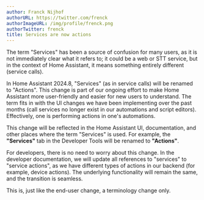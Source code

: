 ```yaml
---
author: Franck Nijhof
authorURL: https://twitter.com/frenck
authorImageURL: /img/profile/frenck.png
authorTwitter: frenck
title: Services are now actions
---
```


The term "Services" has been a source of confusion for many users, as it is not immediately clear what it refers to; it could be a web or STT service, but in the context of Home Assistant, it means something entirely different (service calls).

In Home Assistant 2024.8, "Services" (as in service calls) will be renamed to "Actions". This change is part of our ongoing effort to make Home Assistant more user-friendly and easier for new users to understand. The term fits in with the UI changes we have been implementing over the past months (call services no longer exist in our automations and script editors). Effectively, one is performing actions in one's automations.

This change will be reflected in the Home Assistant UI, documentation, and other places where the term "Services" is used. For example, the **"Services"** tab in the Developer Tools will be renamed to **"Actions"**.

For developers, there is no need to worry about this change. In the developer documentation, we will update all references to "services" to "service actions", as we have different types of actions in our backend (for example, device actions). The underlying functionality will remain the same, and the transition is seamless.

This is, just like the end-user change, a terminology change only.
